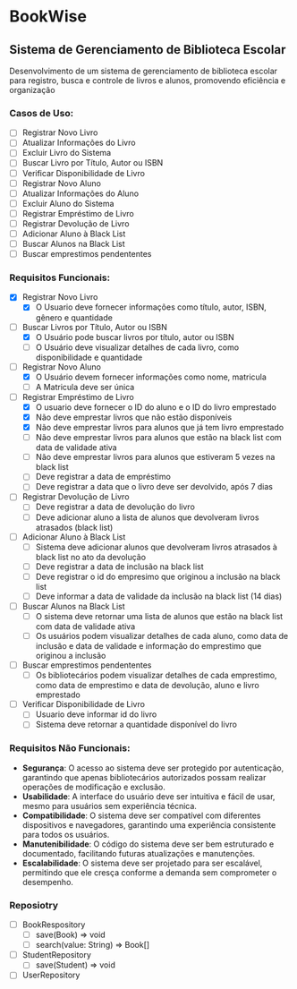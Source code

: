 # BookWise

## Sistema de Gerenciamento de Biblioteca Escolar

Desenvolvimento de um sistema de gerenciamento de biblioteca escolar para registro, busca e controle de livros e alunos, promovendo eficiência e organização

### Casos de Uso:
- [ ] Registrar Novo Livro
- [ ] Atualizar Informações do Livro
- [ ] Excluir Livro do Sistema
- [ ] Buscar Livro por Título, Autor ou ISBN
- [ ] Verificar Disponibilidade de Livro
- [ ] Registrar Novo Aluno
- [ ] Atualizar Informações do Aluno
- [ ] Excluir Aluno do Sistema
- [ ] Registrar Empréstimo de Livro
- [ ] Registrar Devolução de Livro
- [ ] Adicionar Aluno à Black List
- [ ] Buscar Alunos na Black List
- [ ] Buscar emprestimos pendententes

### Requisitos Funcionais:
- [x] Registrar Novo Livro
    - [x] O Usuario deve fornecer informações como título, autor, ISBN, gênero e quantidade
- [ ] Buscar Livros por Título, Autor ou ISBN
    - [x] O Usuário pode buscar livros por título, autor ou ISBN
    - [ ] O Usuário deve visualizar detalhes de cada livro, como disponibilidade e quantidade
- [ ] Registrar Novo Aluno
    - [x] O Usuário devem fornecer informações como nome, matricula
    - [ ] A Matricula deve ser única
- [ ] Registrar Empréstimo de Livro
    - [x] O usuario deve fornecer o ID do aluno e o ID do livro emprestado
    - [x] Não deve emprestar livros que não estão disponíveis
    - [x] Não deve emprestar livros para alunos que já tem livro emprestado
    - [ ] Não deve emprestar livros para alunos que estão na black list com data de validade ativa
    - [ ] Não deve emprestar livros para alunos que estiveram 5 vezes na black list
    - [ ] Deve registrar a data de empréstimo
    - [ ] Deve registrar a data que o livro deve ser devolvido, após 7 dias
- [ ] Registrar Devolução de Livro
    - [ ] Deve registrar a data de devolução do livro
    - [ ] Deve adicionar aluno a lista de alunos que devolveram livros atrasados (black list)
- [ ] Adicionar Aluno à Black List
    - [ ] Sistema deve adicionar alunos que devolveram livros atrasados à black list no ato da devolução
    - [ ] Deve registrar a data de inclusão na black list
    - [ ] Deve registrar o id do empresimo que originou a inclusão na black list
    - [ ] Deve informar a data de validade da inclusão na black list (14 dias)
- [ ] Buscar Alunos na Black List
    - [ ] O sistema deve retornar uma lista de alunos que estão na black list com data de validade ativa
    - [ ] Os usuários podem visualizar detalhes de cada aluno, como data de inclusão e data de validade e informação do emprestimo que originou a inclusão
- [ ] Buscar emprestimos pendententes
    - [ ] Os bibliotecários podem visualizar detalhes de cada emprestimo, como data de emprestimo e data de devolução, aluno e livro emprestado
- [ ] Verificar Disponibilidade de Livro
    - [ ] Usuario deve informar id do livro
    - [ ] Sistema deve retornar a quantidade disponível do livro

### Requisitos Não Funcionais:
- **Segurança**: O acesso ao sistema deve ser protegido por autenticação, garantindo que apenas bibliotecários autorizados possam realizar operações de modificação e exclusão.
- **Usabilidade**: A interface do usuário deve ser intuitiva e fácil de usar, mesmo para usuários sem experiência técnica.
- **Compatibilidade**: O sistema deve ser compatível com diferentes dispositivos e navegadores, garantindo uma experiência consistente para todos os usuários.
- **Manutenibilidade**: O código do sistema deve ser bem estruturado e documentado, facilitando futuras atualizações e manutenções.
- **Escalabilidade**: O sistema deve ser projetado para ser escalável, permitindo que ele cresça conforme a demanda sem comprometer o desempenho.

### Reposiotry
- [ ] BookRespository
    - [ ] save(Book) => void
    - [ ] search(value: String) => Book[]
- [ ] StudentRepository
    - [ ] save(Student) => void
- [ ] UserRepository
